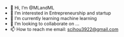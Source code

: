 - 👋 Hi, I’m @MLandML
- 👀 I’m interested in Entrepreneurship and startup 
- 🌱 I’m currently learning machine learning
- 💞️ I’m looking to collaborate on ...
- 📫 How to reach me email: scihou3922@gmail.com

<!---
MLandML/MLandML is a ✨ special ✨ repository because its `README.md` (this file) appears on your GitHub profile.
You can click the Preview link to take a look at your changes.
--->

